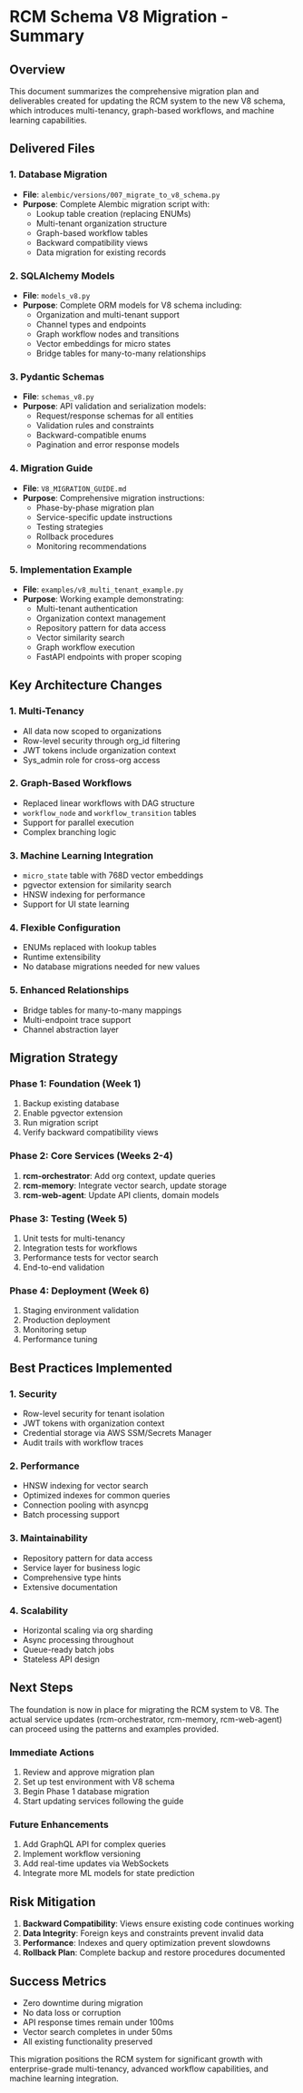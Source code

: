 # RCM Schema V8 Migration - Summary

## Overview

This document summarizes the comprehensive migration plan and deliverables created for updating the RCM system to the new V8 schema, which introduces multi-tenancy, graph-based workflows, and machine learning capabilities.

## Delivered Files

### 1. Database Migration
- **File**: `alembic/versions/007_migrate_to_v8_schema.py`
- **Purpose**: Complete Alembic migration script with:
  - Lookup table creation (replacing ENUMs)
  - Multi-tenant organization structure
  - Graph-based workflow tables
  - Backward compatibility views
  - Data migration for existing records

### 2. SQLAlchemy Models
- **File**: `models_v8.py`
- **Purpose**: Complete ORM models for V8 schema including:
  - Organization and multi-tenant support
  - Channel types and endpoints
  - Graph workflow nodes and transitions
  - Vector embeddings for micro states
  - Bridge tables for many-to-many relationships

### 3. Pydantic Schemas
- **File**: `schemas_v8.py`
- **Purpose**: API validation and serialization models:
  - Request/response schemas for all entities
  - Validation rules and constraints
  - Backward-compatible enums
  - Pagination and error response models

### 4. Migration Guide
- **File**: `V8_MIGRATION_GUIDE.md`
- **Purpose**: Comprehensive migration instructions:
  - Phase-by-phase migration plan
  - Service-specific update instructions
  - Testing strategies
  - Rollback procedures
  - Monitoring recommendations

### 5. Implementation Example
- **File**: `examples/v8_multi_tenant_example.py`
- **Purpose**: Working example demonstrating:
  - Multi-tenant authentication
  - Organization context management
  - Repository pattern for data access
  - Vector similarity search
  - Graph workflow execution
  - FastAPI endpoints with proper scoping

## Key Architecture Changes

### 1. Multi-Tenancy
- All data now scoped to organizations
- Row-level security through org_id filtering
- JWT tokens include organization context
- Sys_admin role for cross-org access

### 2. Graph-Based Workflows
- Replaced linear workflows with DAG structure
- `workflow_node` and `workflow_transition` tables
- Support for parallel execution
- Complex branching logic

### 3. Machine Learning Integration
- `micro_state` table with 768D vector embeddings
- pgvector extension for similarity search
- HNSW indexing for performance
- Support for UI state learning

### 4. Flexible Configuration
- ENUMs replaced with lookup tables
- Runtime extensibility
- No database migrations needed for new values

### 5. Enhanced Relationships
- Bridge tables for many-to-many mappings
- Multi-endpoint trace support
- Channel abstraction layer

## Migration Strategy

### Phase 1: Foundation (Week 1)
1. Backup existing database
2. Enable pgvector extension
3. Run migration script
4. Verify backward compatibility views

### Phase 2: Core Services (Weeks 2-4)
1. **rcm-orchestrator**: Add org context, update queries
2. **rcm-memory**: Integrate vector search, update storage
3. **rcm-web-agent**: Update API clients, domain models

### Phase 3: Testing (Week 5)
1. Unit tests for multi-tenancy
2. Integration tests for workflows
3. Performance tests for vector search
4. End-to-end validation

### Phase 4: Deployment (Week 6)
1. Staging environment validation
2. Production deployment
3. Monitoring setup
4. Performance tuning

## Best Practices Implemented

### 1. Security
- Row-level security for tenant isolation
- JWT tokens with organization context
- Credential storage via AWS SSM/Secrets Manager
- Audit trails with workflow traces

### 2. Performance
- HNSW indexing for vector search
- Optimized indexes for common queries
- Connection pooling with asyncpg
- Batch processing support

### 3. Maintainability
- Repository pattern for data access
- Service layer for business logic
- Comprehensive type hints
- Extensive documentation

### 4. Scalability
- Horizontal scaling via org sharding
- Async processing throughout
- Queue-ready batch jobs
- Stateless API design

## Next Steps

The foundation is now in place for migrating the RCM system to V8. The actual service updates (rcm-orchestrator, rcm-memory, rcm-web-agent) can proceed using the patterns and examples provided.

### Immediate Actions
1. Review and approve migration plan
2. Set up test environment with V8 schema
3. Begin Phase 1 database migration
4. Start updating services following the guide

### Future Enhancements
1. Add GraphQL API for complex queries
2. Implement workflow versioning
3. Add real-time updates via WebSockets
4. Integrate more ML models for state prediction

## Risk Mitigation

1. **Backward Compatibility**: Views ensure existing code continues working
2. **Data Integrity**: Foreign keys and constraints prevent invalid data
3. **Performance**: Indexes and query optimization prevent slowdowns
4. **Rollback Plan**: Complete backup and restore procedures documented

## Success Metrics

- Zero downtime during migration
- No data loss or corruption
- API response times remain under 100ms
- Vector search completes in under 50ms
- All existing functionality preserved

This migration positions the RCM system for significant growth with enterprise-grade multi-tenancy, advanced workflow capabilities, and machine learning integration.